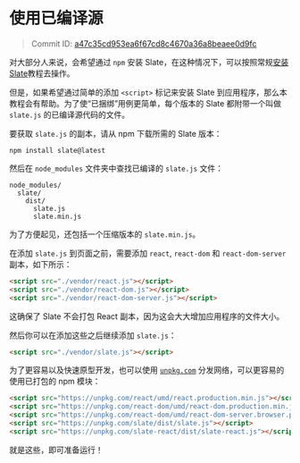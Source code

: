 # 使用已编译源

> Commit ID: [a47c35cd953ea6f67cd8c4670a36a8beaee0d9fc](https://github.com/ianstormtaylor/slate/blob/main/docs/walkthroughs/xx-using-the-bundled-source.md)

对大部分人来说，会希望通过 `npm` 安装 Slate，在这种情况下，可以按照常规[安装 Slate](01-installing-slate.md)教程去操作。

但是，如果希望通过简单的添加 `<script>` 标记来安装 Slate 到应用程序，那么本教程会有帮助。为了使“已捆绑”用例更简单，每个版本的 Slate 都附带一个叫做 `slate.js` 的已编译源代码的文件。

要获取 `slate.js` 的副本，请从 npm 下载所需的 Slate 版本：

```text
npm install slate@latest
```

然后在 `node_modules` 文件夹中查找已编译的 `slate.js` 文件：

```text
node_modules/
  slate/
    dist/
      slate.js
      slate.min.js
```

为了方便起见，还包括一个压缩版本的 `slate.min.js`。

在添加 `slate.js` 到页面之前，需要添加 `react`, `react-dom` 和 `react-dom-server` 副本，如下所示：

```html
<script src="./vendor/react.js"></script>
<script src="./vendor/react-dom.js"></script>
<script src="./vendor/react-dom-server.js"></script>
```

这确保了 Slate 不会打包 React 副本，因为这会大大增加应用程序的文件大小。

然后你可以在添加这些之后继续添加 `slate.js`：

```html
<script src="./vendor/slate.js"></script>
```

为了更容易以及快速原型开发，也可以使用 [`unpkg.com`](https://unpkg.com/#/) 分发网络，可以更容易的使用已打包的 npm 模块：

```html
<script src="https://unpkg.com/react/umd/react.production.min.js"></script>
<script src="https://unpkg.com/react-dom/umd/react-dom.production.min.js"></script>
<script src="https://unpkg.com/react-dom/umd/react-dom-server.browser.production.min.js"></script>
<script src="https://unpkg.com/slate/dist/slate.js"></script>
<script src="https://unpkg.com/slate-react/dist/slate-react.js"></script>
```

就是这些，即可准备运行！
